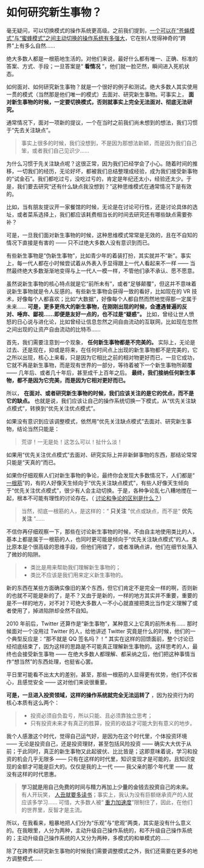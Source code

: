 # 如何研究新生事物？

毫无疑问，可以切换模式的操作系统更高级。之前我们提到，[一个可以在“苍蝇模式”与“蜜蜂模式”之间主动切换的操作系统有多强大](A20.html)，它在别人觉得神奇的“跨界”上有多么自然……

绝大多数人都是一根筋地生活的。对他们来说，最好什么都有唯一、正确、标准的答案、方式、手段；一旦答案是“ **看情况** ”，他们就一脸茫然，瞬间进入死机状态。

如何面对、如何研究新生事物？就是一个很好的例子和测试。绝大多数人其实使用一贯的模式（当然那是他们唯一的模式）去面对、研究新生事物。可事实上， **面对新生事物的时候，一定要切换模式，否则就事实上完全无法面对、彻底无法研究。**

通常情况下，面对一项新的提议，一个在当时之前我们尚未想到的想法，我们习惯于“先去关注缺点”。

> 事实上很多的时候，我们没想到，不是因为那想法新颖，而是因为我们自己笨，或者我们自己见识少……

为什么习惯于先关注缺点呢？这很正常，因为我们已经学会了小心。随着时间的推移，一切我们的经历，无论好坏，都被我们总结整理成经验，成为我们接受新事物的“试金石”。我们都吃过亏，没吃过亏的，肯定是年纪还太小，经验还太少。于是，我们要去研究“还有什么缺点我没想到？”这种思维模式在通常情况下是有效的。

比如，当有朋友提议开一家餐馆的时候，无论是在讨论可行性，还是讨论具体的选址，或者菜系选择上，我们都应该耗费相当长的时间去研究还有哪些缺点需要弥补？

可是，一旦我们面对新生事物的时候，这种思维模式常常是无效的，且在不自知的情况下直接是有害的 —— 只不过绝大多数人没有意识到而已。

有些新生事物是“伪新生事物”，比如青少年的着装打扮，其实就并不“新”。事实上，每一代人都在小时候尝试着从外表入手显得跟上一代人看起来不一样 —— 当然最终绝大多数渐渐地变得与上一代人一模一样，不管他们承不承认、愿不愿意。

虽然说新生事物的核心特点就是它“前所未有”，或者“足够颠覆”，但这并不意味着说新生事物就是令人反感的。有些新生事物会获得一致的看好，比如现在的 VR 技术，好像每个人都喜欢；比如“大数据”，好像每个人都自然而然地觉得那一定属于未来…… **可是，更多更伟大的新生事物，在刚刚出现的时候，会遭遇普遍的反对、唾弃、鄙视……即便是友好一点的，也不过是“疑惑”。** 比如，曾经让世人愤怒的日心说与进化论，比如曾经让信息忽然之间自由流动的互联网，比如现在忽然之间出现的让资产自由流动的比特币……

首先，我们需要注意到一个现象， **任何新生事物都是不完美的。** 实际上，无论是过去、还是现在，抑或是将来，在任何时间点上出现的新生事物都不是完美的，它之所以出现，核心上来看，只是因为它相比之前的相对物更好而已，一旦它成功，它就不再是新生事物，而是现有世界的一部分，等待着被下一个新生事物所颠覆 —— 几年后、或者几十年后，甚至成千上百年之后。 **最终，我们接纳任何新生事物，都不是因为它完美，而是因为它相对更好而已。**

所以， **在面对、或者研究新生事物的时候，我们应该关注的是它的优点，而不是它的缺点。** 也就是说，我们应该让自己的操作系统切换一下模式，从“优先关注缺点模式”，转换到“优先关注优点模式”。

如果没有意识到应该调整模式，依然用“优先关注缺点模式”去面对、研究新生事物，结论当然只能是：

> 荒谬！一无是处！这怎么可以！扯什么淡！

如果用“优先关注优点模式”去面对、研究实际上并非新鲜事物的东西，那结论常常只能是“天真的”而已。

如果你仔细观察人们对新生事物的争论，最终你会发现大多数情况下，人们都是“ [一根筋](A20.html)”的，有的人好像天生倾向于“优先关注缺点模式”，有些人好像天生倾向于“优先关注优点模式”，很少有人会主动切换。于是，各种争论乱七八糟地搅在一起，根本不可能有理性的讨论存在。（ [讨论和争论的区别是什么？](A11.html)）

> 当然，彻底一根筋的人，是这样的：“ **只关注** ”优点或缺点，而不是“ **优先关注** ”……

不信你再仔细观察一下，那些在讨论新生事物的时候，不由自主地使用类比的人，基本上都是属于一根筋的人，也同时更可能是倾向于“优先关注缺点模式”的人。类比原本是个很高级的思维手段，但他们用错了，或者准确点讲，他们在细节处落入了微妙的陷阱。

> - 类比是用来帮助我们理解新生事物的；
> - 类比不应该是我们用来定义新生事物的。

新的东西在某些方面确实像旧的某个东西，但它们肯定不是完全一样的啊，否则新的也就不可能是新的了，是不？又由于是新的，一样的地方其实并不重要，重要的是不一样的地方，对不对？可绝大多数人一不小心就直接把类比当作定义理解了或者使用了，掉进陷阱却全然不自知。

2010 年前后，Twitter 还算作是“新生事物”，某种意义上它真的前所未有…… 那时候面对一个没用过 Twitter 的人，给他讲述 Twitter 究竟是什么的时候，他们的一个典型反应是：“那不就是 QQ 签名吗？！” 其实在这样的回馈面前，整个讨论已经彻底结束了，因为这样的思路是不可能真正理解新生事物的。这样思考的人，最终也会接受新生事物 —— 在绝大多数人都理解、都采纳之后，他们把这种事情当作“想当然”的东西处理，也挺省心罢。

平日里可能看不出太大的差别，甚至，那些一根筋的人显得更有优势，他们不仅省心，且感觉安全 —— 这对他们来说很重要。

**可是，一旦进入投资领域，这样的操作系统就完全无法运转了** ，因为投资行为的核心本质有这么两个：

> - 投资必须自负盈亏，所以只能、且必须靠独立思考；
> - 只有投资未来才有真正的胜算，投资的收益才可能大到有意义的地步。

我个人感激这个时代，觉得自己运气好，是因为在这个时代里，个体投资环境 —— 无论是投资自己，还是投资理财，甚至包括风险投资 —— 确实大大优于从前；于此同时，真正的新生事物又此起彼伏、比比皆是；这即意味着说，学习和投资的机会几乎无限多 —— 只有在这样的时代里，知识变现才是可能的，且知识变现的金额才可能是巨大的。仅仅是我的上一代 —— 我父亲的那个年代里 —— 就没有这样的时代恩惠。

> **学习就是用自己免费的时间与精力再加上少量的金钱去投资自己的未来。** 有人开玩笑， [人丑就要多读书](A28.html)；事实上，我认为没有巨额继承资产的人就应该多学习…… 可惜，大多数人被“ [重力加速度](A03.html)”限制住了，因此，在他们的世界里，反智才是主流。

所以，在我看来，粗暴地把人们分为“乐观”与“悲观”两类，其实是没有什么意义的。在我眼里，人分为两种，主动升级自己操作系统的，和不升级自己操作系统的；主动升级自己操作系统的人又分为两种，多模式的和单模式的……

除了在跨界和研究新生事物的时候我们需要调整模式之外，我们还需要在更多的地方调整模式……
